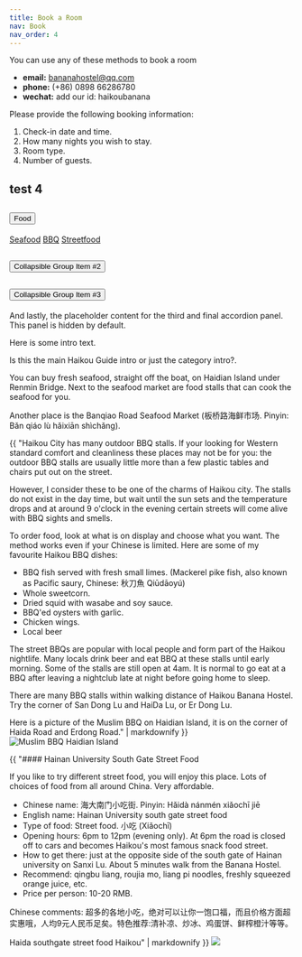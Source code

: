 ```yaml
---
title: Book a Room
nav: Book
nav_order: 4
---
```


You can use any of these methods to book a room

- **email:** bananahostel@qq.com
- **phone:** (+86) 0898 66286780
- **wechat:** add our id: haikoubanana



Please provide the following booking information:

1. Check-in date and time.
2. How many nights you wish to stay.
3. Room type.
4. Number of guests.


## test 4

<div class="row">
  <div class="col-md-4">
    <div class="accordion mb-4" id="accordionExample">
      <div class="card">
        <div class="card-header" id="headingOne">
          <h2 class="mb-0">
            <button class="btn btn-link btn-block text-left" type="button" data-toggle="collapse"
              data-target="#collapseOne" aria-expanded="true" aria-controls="collapseOne">
              Food
            </button>
          </h2>
        </div>
        <div id="collapseOne" class="collapse" aria-labelledby="headingOne" data-parent="#accordionExample">
          <div class="card-body">
              <div class="nav flex-column nav-pills" id="v-pills-tab" role="tablist" aria-orientation="vertical">
              <a class="nav-link" id="v-pills-seafood-tab" data-toggle="pill" href="#v-pills-seafood" role="tab"
                aria-controls="v-pills-seafood" aria-selected="true">Seafood</a>
              <a class="nav-link" id="v-pills-bbq-tab" data-toggle="pill" href="#v-pills-bbq" role="tab"
                aria-controls="v-pills-bbq" aria-selected="false">BBQ</a>
              <a class="nav-link" id="v-pills-streetfood-tab" data-toggle="pill" href="#v-pills-streetfood" role="tab"
                aria-controls="v-pills-streetfood" aria-selected="false">Streetfood</a>
              </div>
          </div>
        </div>
      </div>
      <div class="card">
        <div class="card-header" id="headingTwo">
          <h2 class="mb-0">
            <button class="btn btn-link btn-block text-left collapsed" type="button" data-toggle="collapse"
              data-target="#collapseTwo" aria-expanded="false" aria-controls="collapseTwo">
              Collapsible Group Item #2
            </button>
          </h2>
        </div>
        <div id="collapseTwo" class="collapse" aria-labelledby="headingTwo" data-parent="#accordionExample">
          <div class="card-body">
          </div>
        </div>
      </div>
      <div class="card">
        <div class="card-header" id="headingThree">
          <h2 class="mb-0">
            <button class="btn btn-link btn-block text-left collapsed" type="button" data-toggle="collapse"
              data-target="#collapseThree" aria-expanded="false" aria-controls="collapseThree">
              Collapsible Group Item #3
            </button>
          </h2>
        </div>
        <div id="collapseThree" class="collapse" aria-labelledby="headingThree" data-parent="#accordionExample">
          <div class="card-body">
            And lastly, the placeholder content for the third and final accordion panel. This panel is hidden by
            default.
          </div>
        </div>
      </div>
    </div>
  </div>
  <div class="col-md-8">
    <div class="tab-content" id="v-pills-tabContent">
      <div class="tab-pane fade show active" id="v-pills-intro" role="tabpanel" aria-labelledby="v-pills-intro-tab">
        <p>Here is some intro text.</p>
        <p>
          Is this the main Haikou Guide intro or just the category intro?.</p>
      </div>
      <div class="tab-pane fade" id="v-pills-seafood" role="tabpanel" aria-labelledby="v-pills-seafood-tab">
        <p>You can buy fresh seafood, straight off the boat, on Haidian Island under Renmin Bridge. Next to the seafood
          market are food stalls that can cook the seafood for you.</p>
        <p>
          Another place is the Banqiao Road Seafood Market (板桥路海鲜市场. Pinyin: Bǎn qiáo lù hǎixiān shìchǎng).</p>
      </div>
      <div class="tab-pane fade" id="v-pills-bbq" role="tabpanel" aria-labelledby="v-pills-bbq-tab">
      
{{ "Haikou City has many outdoor BBQ stalls. If your looking for Western standard comfort and cleanliness these places may not be for you: the outdoor BBQ stalls are usually little more than a few plastic tables and chairs put out on the street.

However, I consider these to be one of the charms of Haikou city. The stalls do not exist in the day time, but wait until the sun sets and the temperature drops and at around 9 o'clock in the evening certain streets will come alive with BBQ sights and smells.

To order food, look at what is on display and choose what you want. The method works even if your Chinese is limited. Here are some of my favourite Haikou BBQ dishes:

- BBQ fish served with fresh small limes. (Mackerel pike fish, also known as Pacific saury, Chinese: 秋刀魚 Qiūdāoyú)
- Whole sweetcorn.
- Dried squid with wasabe and soy sauce.
- BBQ'ed oysters with garlic.
- Chicken wings.
- Local beer 

The street BBQs are popular with local people and form part of the Haikou nightlife. Many locals drink beer and eat BBQ at these stalls until early morning. Some of the stalls are still open at 4am. It is normal to go eat at a BBQ after leaving a nightclub late at night before going home to sleep.

There are many BBQ stalls within walking distance of Haikou Banana Hostel. Try the corner of San Dong Lu and HaiDa Lu, or Er Dong Lu.

Here is a picture of the Muslim BBQ on Haidian Island, it is on the corner of Haida Road and Erdong Road." | markdownify }}
<img class="img-fluid" alt="Muslim BBQ Haidian Island" src="https://res.cloudinary.com/dfjb9p5ri/image/upload/v1618043285/haikou/muslim_20bbq_20haidian_20island_20web_xy9hia.jpg">      
  </div>
      <div class="tab-pane fade" id="v-pills-streetfood" role="tabpanel" aria-labelledby="v-pills-streetfood-tab">
{{ "#### Hainan University South Gate Street Food 

If you like to try different street food, you will enjoy this place. Lots of choices of food from all around China. Very affordable.

- Chinese name: 海大南门小吃街. Pinyin: Hǎidà nánmén xiǎochī jiē
- English name: Hainan University south gate street food
- Type of food: Street food. 小吃 (Xiǎochī)
- Opening hours: 6pm to 12pm (evening only). At 6pm the road is closed off to cars and becomes Haikou's most famous snack food street.
- How to get there: just at the opposite side of the south gate of Hainan university on Sanxi Lu. About 5 minutes walk from the Banana Hostel.
- Recommend: qingbu liang, roujia mo, liang pi noodles, freshly squeezed orange juice, etc.
- Price per person: 10-20 RMB.

Chinese comments: 超多的各地小吃，绝对可以让你一饱口福，而且价格方面超实惠哦，人均9元人民币足矣。特色推荐:清补凉、炒冰、鸡蛋饼、鲜榨橙汁等等。

Haida southgate street food Haikou" | markdownify }} 
<img class="img-fluid" aly="Haida southgate street food Haikou" src="https://res.cloudinary.com/dfjb9p5ri/image/upload/v1617952959/haikou/Haida_20southgate_20street_20food_20Haikou_io1wvk.jpg">
      </div>
  </div>
  </div>
</div>